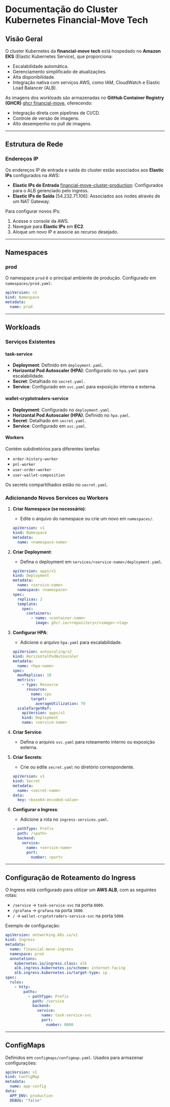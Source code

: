 # Documentação do Cluster Kubernetes Financial-Move Tech

## Visão Geral

O cluster Kubernetes da **financial-move tech** está hospedado no **Amazon EKS** (Elastic Kubernetes Service), que proporciona:

- Escalabilidade automática.
- Gerenciamento simplificado de atualizações.
- Alta disponibilidade.
- Integração nativa com serviços AWS, como IAM, CloudWatch e Elastic Load Balancer (ALB).

As imagens dos workloads são armazenadas no **GitHub Container Registry (GHCR)** [ghcr financial-move](https://github.com/orgs/FinanciaI-Move/packages), oferecendo:

- Integração direta com pipelines de CI/CD.
- Controle de versão de imagens.
- Alto desempenho no pull de imagens.

---

## Estrutura de Rede

### Endereços IP

Os endereços IP de entrada e saída do cluster estão associados aos **Elastic IPs** configurados na AWS:

- **Elastic IPs de Entrada** [financial-move-cluster-production](http://k8s-prod-financia-48f4c3f817-1169813628.sa-east-1.elb.amazonaws.com): Configurados para o ALB gerenciado pelo ingress.
- **Elastic IPs de Saída** [54.232.71.106]: Associados aos nodes através de um NAT Gateway.

Para configurar novos IPs:

1. Acesse o console da AWS.
2. Navegue para **Elastic IPs** em **EC2**.
3. Aloque um novo IP e associe ao recurso desejado.

---

## Namespaces

### prod

O namespace `prod` é o principal ambiente de produção. Configurado em `namespaces/prod.yaml`:

```yaml
apiVersion: v1
kind: Namespace
metadata:
  name: prod
```

---

## Workloads

### Serviços Existentes

#### task-service

- **Deployment**: Definido em `deployment.yaml`.
- **Horizontal Pod Autoscaler (HPA)**: Configurado no `hpa.yaml` para escalabilidade.
- **Secret**: Detalhado no `secret.yaml`.
- **Service**: Configurado em `svc.yaml` para exposição interna e externa.

#### wallet-cryptotraders-service

- **Deployment**: Configurado no `deployment.yaml`.
- **Horizontal Pod Autoscaler (HPA)**: Definido no `hpa.yaml`.
- **Secret**: Detalhado em `secret.yaml`.
- **Service**: Configurado em `svc.yaml`.

#### Workers

Contém subdiretórios para diferentes tarefas:

- `order-history-worker`
- `pnl-worker`
- `user-order-worker`
- `user-wallet-composition`

Os secrets compartilhados estão no `secret.yaml`.

### Adicionando Novos Services ou Workers

1. **Criar Namespace (se necessário)**:

   - Edite o arquivo do namespace ou crie um novo em `namespaces/`.

   ```yaml
   apiVersion: v1
   kind: Namespace
   metadata:
     name: <namespace-name>
   ```

2. **Criar Deployment**:

   - Defina o deployment em `services/<service-name>/deployment.yaml`.

   ```yaml
   apiVersion: apps/v1
   kind: Deployment
   metadata:
     name: <service-name>
     namespace: <namespace>
   spec:
     replicas: 2
     template:
       spec:
         containers:
           - name: <container-name>
             image: ghcr.io/<repository>/<image>:<tag>
   ```

3. **Configurar HPA**:

   - Adicione o arquivo `hpa.yaml` para escalabilidade.

   ```yaml
   apiVersion: autoscaling/v2
   kind: HorizontalPodAutoscaler
   metadata:
     name: <hpa-name>
   spec:
     maxReplicas: 10
     metrics:
       - type: Resource
         resource:
           name: cpu
           target:
             averageUtilization: 70
     scaleTargetRef:
       apiVersion: apps/v1
       kind: Deployment
       name: <service-name>
   ```

4. **Criar Service**:

   - Defina o arquivo `svc.yaml` para roteamento interno ou exposição externa.

5. **Criar Secrets**:

   - Crie ou edite `secret.yaml` no diretório correspondente.

   ```yaml
   apiVersion: v1
   kind: Secret
   metadata:
     name: <secret-name>
   data:
     key: <base64-encoded-value>
   ```

6. **Configurar o Ingress**:
   - Adicione a rota no `ingress-services.yaml`.
   ```yaml
   - pathType: Prefix
     path: /<path>
     backend:
       service:
         name: <service-name>
         port:
           number: <port>
   ```

---

## Configuração de Roteamento do Ingress

O Ingress está configurado para utilizar um **AWS ALB**, com as seguintes rotas:

- `/service` → `task-service-svc` na porta `8000`.
- `/grafana` → `grafana` na porta `3000`.
- `/` → `wallet-cryptotraders-service-svc` na porta `5000`.

Exemplo de configuração:

```yaml
apiVersion: networking.k8s.io/v1
kind: Ingress
metadata:
  name: financial-move-ingress
  namespace: prod
  annotations:
    kubernetes.io/ingress.class: alb
    alb.ingress.kubernetes.io/scheme: internet-facing
    alb.ingress.kubernetes.io/target-type: ip
spec:
  rules:
    - http:
        paths:
          - pathType: Prefix
            path: /service
            backend:
              service:
                name: task-service-svc
                port:
                  number: 8000
```

---

## ConfigMaps

Definidos em `configmaps/configmap.yaml`. Usados para armazenar configurações:

```yaml
apiVersion: v1
kind: ConfigMap
metadata:
  name: app-config
data:
  APP_ENV: production
  DEBUG: "false"
```
